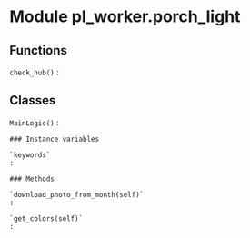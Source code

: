 Module pl_worker.porch_light
============================

Functions
---------

    
`check_hub()`
:   

Classes
-------

`MainLogic()`
:   

    ### Instance variables

    `keywords`
    :

    ### Methods

    `download_photo_from_month(self)`
    :

    `get_colors(self)`
    :